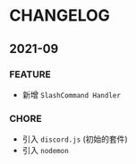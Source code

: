 # CHANGELOG

## 2021-09

### FEATURE
* 新增 `SlashCommand Handler`

### CHORE
* 引入 `discord.js` (初始的套件)
* 引入 `nodemon`